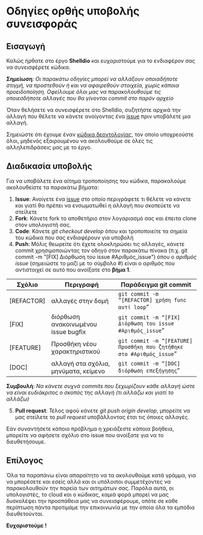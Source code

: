 # Οδηγίες ορθής υποβολής συνεισφοράς

## Εισαγωγή

Καλώς ήρθατε στο έργο **Shelldio** και ευχαριστούμε για το ενδιαφέρον σας να συνεισφέρετε κώδικα.

**Σημείωση**: _Οι παρακάτω οδηγίες μπορεί να αλλάξουν οποιαδήποτε στιγμή, να προστεθούν ή και να αφαιρεθούν στοιχεία, χωρίς κάποια προειδοποίηση. Οφείλουμε όλοι μας να παρακολουθούμε τις οποιεσδήποτε αλλαγές που θα γίνονται commit στο παρόν αρχείο_

Όταν θελήσετε να συνεισφέρετε στο Shelldio, συζητήστε αρχικά την αλλαγή που θέλετε να κάνετε ανοίγοντας ένα [issue](https://github.com/CerebruxCode/shelldio/issues) πριν υποβάλετε μια αλλαγή.

Σημειώστε ότι έχουμε έναν [κώδικα δεοντολογίας](https://github.com/CerebruxCode/shelldio/blob/master/CODE_OF_CONDUCT.md), τον οποίο υποχρεούστε όλοι, μηδενός εξαιρουμένου να ακολουθούμε σε όλες τις αλληλεπιδράσεις μας με το έργο.

## Διαδικασία υποβολής

Για να υποβάλετε ένα αίτημα τροποποίησης του κώδικα, παρακαλούμε ακολουθείστε τα παρακάτω βήματα:

1. **Issue**: Ανοίγετε ένα [issue](https://github.com/CerebruxCode/shelldio/issues) στο οποίο περιγράφετε τι θέλετε να κάνετε και γιατί θα πρέπει να ενσωματωθεί η αλλαγή που σκοπεύετε να στείλετε
2. **Fork**: Κάνετε fork το αποθετήριο στον λογαριασμό σας και έπειτα clone στον υπολογιστή σας.  
3. **Code**: Κάνετε _git checkout develop_ όπου και τροποποιείτε τα σημεία του κώδικα που σας ενδιαφέρουν για υποβολή
4. **Push**: Μόλις θεωρείτε ότι έχετε ολοκληρώσει τις αλλαγές, κάνετε commit χρησιμοποιώντας τον οδηγό στον παρακάτω πίνακα (π.χ. git commit -m "[FIX] Διόρθωση του issue #Αριθμός_issue") όπου ο _αριθμός issue_ (σημειώστε το μαζί με το σύμβολο #) είναι ο αριθμός που αντιστοιχεί σε αυτό που ανοίξατε στο **βήμα 1**. 

|Σχόλιο | Περιγραφή	| Παράδειγμα git commit|
| --- | --- | --- |
|[REFACTOR]| αλλαγές στην δομή|`git commit -m “[REFACTOR] χρήση func αντί loop`”
|[FIX]	   | διόρθωση ανακοινωμένου issue bugfix	| `git commit -m “[FIX] Διόρθωση του issue #Αριθμός_issue`”
|[FEATURE] | Προσθήκη νέου χαρακτηριστικού	| `git commit -m “[FEATURE] Προσθήκη που ζητήθηκε στο #Αριθμός_issue`”
|[DOC]	   | αλλαγή στα σχόλια, μηνύματα, κείμενο	|`git commit -m “[DOC] διόρθωση επεξήγησης`”
 
**Συμβουλή**: _Να κάνετε συχνά commits που ξεχωρίζουν κάθε αλλαγή ώστε να είναι ευδιάκριτος ο σκοπός της αλλαγή (τι αλλάζω και γιατί το αλλάζω)_

5. **Pull request**: Τέλος αφού κάνετε _git push origin develop_, μπορείτε να μας στείλετε το _pull request_ υποβάλλοντας έτσι τις όποιες αλλαγές.

Εάν συναντήσετε κάποιο πρόβλημα η χρειάζεστε κάποια βοήθεια, μπορείτε να αφήσετε σχόλιο στο issue που ανοίξατε για να το διευθετήσουμε.

## Επίλογος

Όλα τα παραπάνω είναι απαραίτητο να τα ακολουθούμε κατά γράμμα, για να μπορέσετε και εσείς αλλά και οι υπόλοιποι συμμετέχοντες να παρακολουθούν την πορεία των αιτημάτων σας. Παρόλα αυτά, οι υπολογιστές, το cloud και ο κώδικας, καμιά φορά μπορεί να μας δυσκολέψει την προσπάθεια μας να συνεισφέρουμε, οπότε σε κάθε περίπτωση πάντα προτιμάμε την επικοινωνία με την οποία όλα τα εμπόδια διευθετούνται.

**Ευχαριστούμε !**
